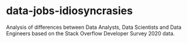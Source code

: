 # data-jobs-idiosyncrasies
Analysis of differences between Data Analysts, Data Scientists and Data Engineers based on the Stack Overflow Developer Survey 2020 data.
